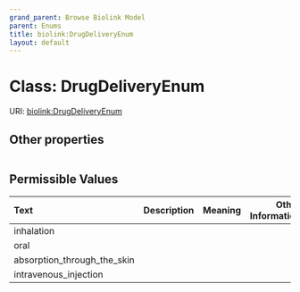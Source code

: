 ```yaml
---
grand_parent: Browse Biolink Model
parent: Enums
title: biolink:DrugDeliveryEnum
layout: default
---
```


# Class: DrugDeliveryEnum




URI: [biolink:DrugDeliveryEnum](https://w3id.org/biolink/DrugDeliveryEnum)


## Other properties

|  |  |  |
| --- | --- | --- |

## Permissible Values

| Text | Description | Meaning | Other Information |
| :--- | :---: | :---: | ---: |
| inhalation |  |  |  |
| oral |  |  |  |
| absorption_through_the_skin |  |  |  |
| intravenous_injection |  |  |  |

